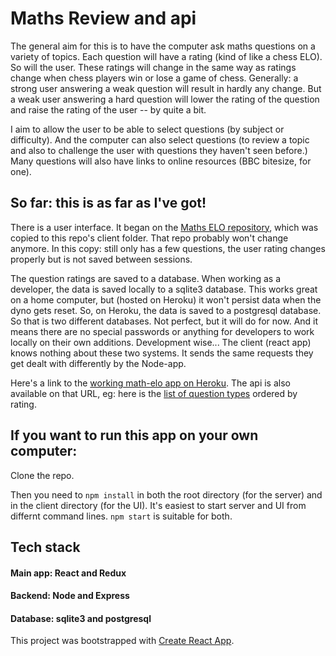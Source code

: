 # Maths Review and api
The general aim for this is to have the computer ask maths questions on a variety of topics. Each question will have a rating (kind of like a chess ELO). So will the user. These ratings will change in the same way as ratings change when chess players win or lose a game of chess. Generally: a strong user answering a weak question will result in hardly any change. But a weak user answering a hard question will lower the rating of the question and raise the rating of the user -- by quite a bit.

I aim to allow the user to be able to select questions (by subject or difficulty). And the computer can also select questions (to review a topic and also to challenge the user with questions they haven't seen before.) Many questions will also have links to online resources (BBC bitesize, for one). 

## So far: this is as far as I've got!
There is a user interface. It began on the [Maths ELO repository](https://github.com/Samir70/maths-elo), which was copied to this repo's client folder. That repo probably won't change anymore. In this copy: still only has a few questions, the user rating changes properly but is not saved between sessions. 

The question ratings are saved to a database. When working as a developer, the data is saved locally to a sqlite3 database. This works great on a home computer, but (hosted on Heroku) it won't persist data when the dyno gets reset. So, on Heroku, the data is saved to a postgresql database. So that is two different databases. Not perfect, but it will do for now. And it means there are no special passwords or anything for developers to work locally on their own additions. Development wise... The client (react app) knows nothing about these two systems. It sends the same requests they get dealt with differently by the Node-app.

Here's a link to the [working math-elo app on Heroku](https://math-elo-api.herokuapp.com/). The api is also available on that URL, eg: here is the [list of question types](https://math-elo-api.herokuapp.com/qratings/all) ordered by rating.

## If you want to run this app on your own computer:
Clone the repo.

Then you need to `npm install` in both the root directory (for the server) and in the client directory (for the UI).
It's easiest to start server and UI from differnt command lines. `npm start` is suitable for both.

## Tech stack
#### Main app: React and Redux
#### Backend: Node and Express
#### Database: sqlite3 and postgresql

This project was bootstrapped with [Create React App](https://github.com/facebook/create-react-app).


